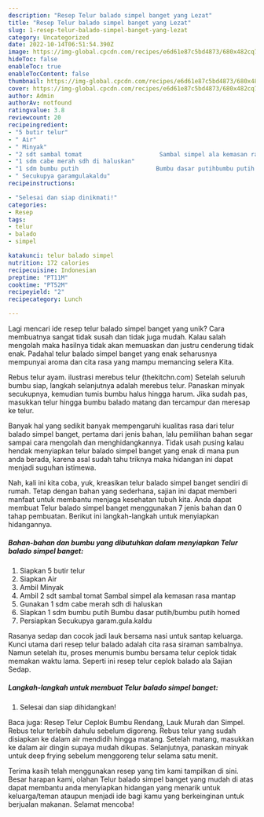 ```yaml
---
description: "Resep Telur balado simpel banget yang Lezat"
title: "Resep Telur balado simpel banget yang Lezat"
slug: 1-resep-telur-balado-simpel-banget-yang-lezat
category: Uncategorized
date: 2022-10-14T06:51:54.390Z
image: https://img-global.cpcdn.com/recipes/e6d61e87c5bd4873/680x482cq70/telur-balado-simpel-banget-foto-resep-utama.jpg
hideToc: false
enableToc: true
enableTocContent: false
thumbnail: https://img-global.cpcdn.com/recipes/e6d61e87c5bd4873/680x482cq70/telur-balado-simpel-banget-foto-resep-utama.jpg
cover: https://img-global.cpcdn.com/recipes/e6d61e87c5bd4873/680x482cq70/telur-balado-simpel-banget-foto-resep-utama.jpg
author: Admin
authorAv: notfound
ratingvalue: 3.8
reviewcount: 20
recipeingredient:
- "5 butir telur"
- " Air"
- " Minyak"
- "2 sdt sambal tomat                      Sambal simpel ala kemasan rasa mantap"
- "1 sdm cabe merah sdh di haluskan"
- "1 sdm bumbu putih                      Bumbu dasar putihbumbu putih homed"
- " Secukupya garamgulakaldu"
recipeinstructions:

- "Selesai dan siap dinikmati!"
categories:
- Resep
tags:
- telur
- balado
- simpel

katakunci: telur balado simpel 
nutrition: 172 calories
recipecuisine: Indonesian
preptime: "PT11M"
cooktime: "PT52M"
recipeyield: "2"
recipecategory: Lunch

---
```





Lagi mencari ide resep telur balado simpel banget yang unik? Cara membuatnya sangat tidak susah dan tidak juga mudah. Kalau salah mengolah maka hasilnya tidak akan memuaskan dan justru cenderung tidak enak. Padahal telur balado simpel banget yang enak seharusnya mempunyai aroma dan cita rasa yang mampu memancing selera Kita.





Rebus telur ayam. ilustrasi merebus telur (thekitchn.com) Setelah seluruh bumbu siap, langkah selanjutnya adalah merebus telur. Panaskan minyak secukupnya, kemudian tumis bumbu halus hingga harum. Jika sudah pas, masukkan telur hingga bumbu balado matang dan tercampur dan meresap ke telur.

Banyak hal yang sedikit banyak mempengaruhi kualitas rasa dari telur balado simpel banget, pertama dari jenis bahan, lalu pemilihan bahan segar sampai cara mengolah dan menghidangkannya. Tidak usah pusing kalau hendak menyiapkan telur balado simpel banget yang enak di mana pun anda berada, karena asal sudah tahu triknya maka hidangan ini dapat menjadi suguhan istimewa.






Nah, kali ini kita coba, yuk, kreasikan telur balado simpel banget sendiri di rumah. Tetap dengan bahan yang sederhana, sajian ini dapat memberi manfaat untuk membantu menjaga kesehatan tubuh kita. Anda dapat membuat Telur balado simpel banget menggunakan 7 jenis bahan dan 0 tahap pembuatan. Berikut ini langkah-langkah untuk menyiapkan hidangannya.

<!--inarticleads1-->

##### Bahan-bahan dan bumbu yang dibutuhkan dalam menyiapkan Telur balado simpel banget:

1. Siapkan 5 butir telur
1. Siapkan  Air
1. Ambil  Minyak
1. Ambil 2 sdt sambal tomat                      Sambal simpel ala kemasan rasa mantap
1. Gunakan 1 sdm cabe merah sdh di haluskan
1. Siapkan 1 sdm bumbu putih                      Bumbu dasar putih/bumbu putih homed
1. Persiapkan  Secukupya garam.gula.kaldu


Rasanya sedap dan cocok jadi lauk bersama nasi untuk santap keluarga. Kunci utama dari resep telur balado adalah cita rasa siraman sambalnya. Namun setelah itu, proses menumis bumbu bersama telur ceplok tidak memakan waktu lama. Seperti ini resep telur ceplok balado ala Sajian Sedap. 

<!--inarticleads2-->

##### Langkah-langkah untuk membuat Telur balado simpel banget:


1. Selesai dan siap dihidangkan!

Baca juga: Resep Telur Ceplok Bumbu Rendang, Lauk Murah dan Simpel. Rebus telur terlebih dahulu sebelum digoreng. Rebus telur yang sudah disiapkan ke dalam air mendidih hingga matang. Setelah matang, masukkan ke dalam air dingin supaya mudah dikupas. Selanjutnya, panaskan minyak untuk deep frying sebelum menggoreng telur selama satu menit. 

Terima kasih telah menggunakan resep yang tim kami tampilkan di sini. Besar harapan kami, olahan Telur balado simpel banget yang mudah di atas dapat membantu anda menyiapkan hidangan yang menarik untuk keluarga/teman ataupun menjadi ide bagi kamu yang berkeinginan untuk berjualan makanan. Selamat mencoba!
